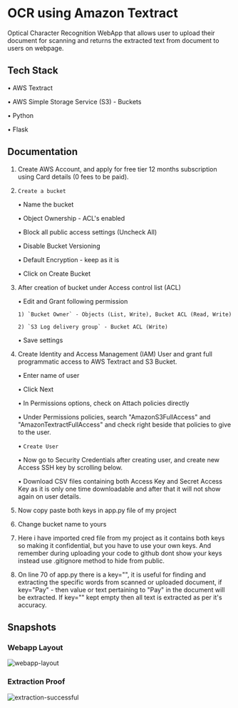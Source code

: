 # OCR using Amazon Textract

Optical Character Recognition WebApp that allows user to upload their document for scanning and returns the extracted text from document to users on webpage.

## Tech Stack

• AWS Textract

• AWS Simple Storage Service (S3) - Buckets

• Python 

• Flask
## Documentation

1. Create AWS Account, and apply for free tier 12 months subscription using Card details (0 fees to be paid).

2. `Create a bucket` 
   
    • Name the bucket

    • Object Ownership - ACL's enabled
    
    • Block all public access settings (Uncheck All)

    • Disable Bucket Versioning

    • Default Encryption - keep as it is

    • Click on Create Bucket

3.  After creation of bucket under Access control list (ACL)

    • Edit and Grant following permission

        1) `Bucket Owner` - Objects (List, Write), Bucket ACL (Read, Write)
    
        2) `S3 Log delivery group` - Bucket ACL (Write)
    
    • Save settings

4. Create Identity and Access Management (IAM) User and grant full programmatic access to AWS Textract and S3 Bucket.

    • Enter name of user

    • Click Next

    • In Permissions options, check on Attach policies directly

    • Under Permissions policies, search "AmazonS3FullAccess" and "AmazonTextractFullAccess" and check right beside that policies to give to the user.

    • `Create User`

    • Now go to Security Credentials after creating user, and create new Access SSH key by scrolling below.

    • Download CSV files containing both Access Key and Secret Access Key as it is only one time downloadable and after that it will not show again on user details.

5. Now copy paste both keys in app.py file of my project

6. Change bucket name to yours

7. Here i have imported cred file from my project as it contains both keys so making it confidential, but you have to use your own keys. And remember during uploading your code to github dont show your keys instead use .gitignore method to hide from public.

8. On line 70 of app.py there is a key="", it is useful for finding and extracting the specific words from scanned or uploaded document, if key="Pay" - then value or text pertaining to "Pay" in the document will be extracted. If key="" kept empty then all text is extracted as per it's accuracy.

## Snapshots

### Webapp Layout

![webapp-layout](https://github.com/meet2632/OCR-webapp-using-Textract/assets/80049664/c4f80d47-672d-47b9-b8ee-f762f0bdf5b3)
### Extraction Proof

![extraction-successful](https://github.com/meet2632/OCR-webapp-using-Textract/assets/80049664/08262699-b2a2-4309-9aae-3a4efdfde4b6)
